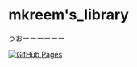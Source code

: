 # mkreem's_library
うおーーーーーー

[![GitHub Pages](https://img.shields.io/static/v1?label=GitHub+Pages&message=+&color=brightgreen&logo=github)](https://mkr33m.github.io/mkreem_library/)